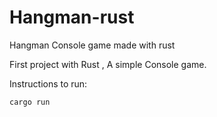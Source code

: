 # Hangman-rust
Hangman Console game made with rust


First project with Rust , A simple Console game.

Instructions to run:

```sh
cargo run
```

